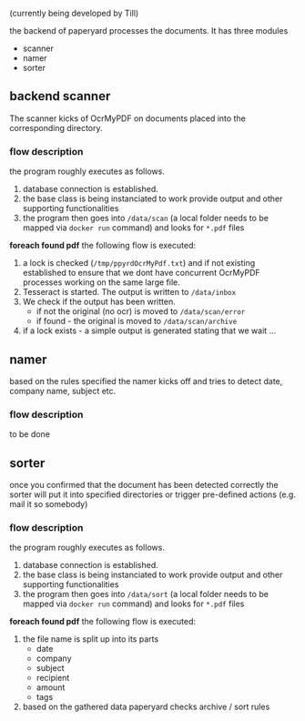 (currently being developed by Till)

the backend of paperyard processes the documents. It has three modules

* scanner
* namer
* sorter

## backend scanner

The scanner kicks of OcrMyPDF on documents placed into the corresponding directory.

### flow description

the program roughly executes as follows.

1. database connection is established.
1. the base class is being instanciated to work provide output and other supporting functionalities
1. the program then goes into ```/data/scan``` (a local folder needs to be mapped via ```docker run``` command) and looks for ```*.pdf``` files

**foreach found pdf** the following flow is executed:

1. a lock is checked (```/tmp/ppyrdOcrMyPdf.txt```) and if not existing established to ensure that we dont have concurrent OcrMyPDF processes working on the same large file.
1. Tesseract is started. The output is written to ```/data/inbox```
1. We check if the output has been written.
   * if not the original (no ocr) is moved to ```/data/scan/error```
   * if found - the original is moved to ```/data/scan/archive```
1. if a lock exists - a simple output is generated stating that we wait ...

## namer

based on the rules specified the namer kicks off and tries to detect date, company name, subject etc.

### flow description
to be done


## sorter

once you confirmed that the document has been detected correctly the sorter will put it into specified directories or trigger pre-defined actions (e.g. mail it so somebody)

### flow description

the program roughly executes as follows.

1. database connection is established.
1. the base class is being instanciated to work provide output and other supporting functionalities
1. the program then goes into ```/data/sort``` (a local folder needs to be mapped via ```docker run``` command) and looks for ```*.pdf``` files

**foreach found pdf** the following flow is executed:

1. the file name is split up into its parts
   * date
   * company
   * subject
   * recipient
   * amount
   * tags
 2. based on the gathered data paperyard checks archive / sort rules
